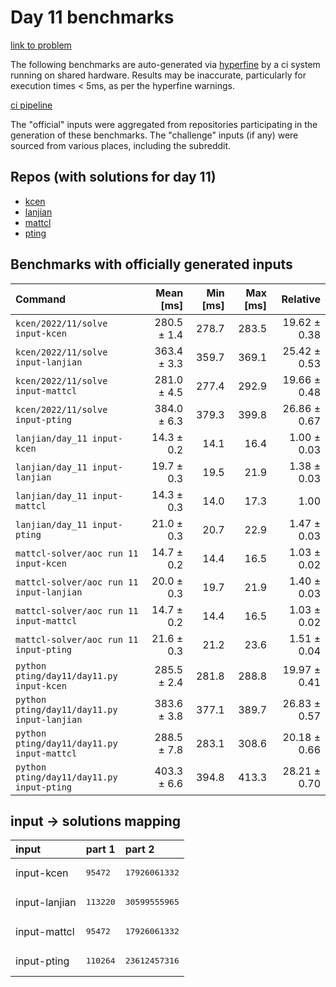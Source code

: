 # Day 11 benchmarks

[link to problem](http://adventofcode.com/2022/day/11)

The following benchmarks are auto-generated via [hyperfine](https://github.com/sharkdp/hyperfine) by a ci system running on shared hardware. Results may be inaccurate, particularly for execution times < 5ms, as per the hyperfine warnings.

[ci pipeline](http://ci.papercode.net:8080/teams/aoc2022/pipelines/aoc-compare-2022)

The "official" inputs were aggregated from repositories participating in the generation of these benchmarks. The "challenge" inputs (if any) were sourced from various places, including the subreddit.

## Repos (with solutions for day 11)


- [kcen](https://github.com/kcen/AdventOfCode)
- [lanjian](https://github.com/LanJian/aoc-2022)
- [mattcl](https://github.com/mattcl/aoc2022)
- [pting](https://github.com/pting/aoc2022)

## Benchmarks with officially generated inputs
| Command | Mean [ms] | Min [ms] | Max [ms] | Relative |
|:---|---:|---:|---:|---:|
| `kcen/2022/11/solve input-kcen` | 280.5 ± 1.4 | 278.7 | 283.5 | 19.62 ± 0.38 |
| `kcen/2022/11/solve input-lanjian` | 363.4 ± 3.3 | 359.7 | 369.1 | 25.42 ± 0.53 |
| `kcen/2022/11/solve input-mattcl` | 281.0 ± 4.5 | 277.4 | 292.9 | 19.66 ± 0.48 |
| `kcen/2022/11/solve input-pting` | 384.0 ± 6.3 | 379.3 | 399.8 | 26.86 ± 0.67 |
| `lanjian/day_11 input-kcen` | 14.3 ± 0.2 | 14.1 | 16.4 | 1.00 ± 0.03 |
| `lanjian/day_11 input-lanjian` | 19.7 ± 0.3 | 19.5 | 21.9 | 1.38 ± 0.03 |
| `lanjian/day_11 input-mattcl` | 14.3 ± 0.3 | 14.0 | 17.3 | 1.00 |
| `lanjian/day_11 input-pting` | 21.0 ± 0.3 | 20.7 | 22.9 | 1.47 ± 0.03 |
| `mattcl-solver/aoc run 11 input-kcen` | 14.7 ± 0.2 | 14.4 | 16.5 | 1.03 ± 0.02 |
| `mattcl-solver/aoc run 11 input-lanjian` | 20.0 ± 0.3 | 19.7 | 21.9 | 1.40 ± 0.03 |
| `mattcl-solver/aoc run 11 input-mattcl` | 14.7 ± 0.2 | 14.4 | 16.5 | 1.03 ± 0.02 |
| `mattcl-solver/aoc run 11 input-pting` | 21.6 ± 0.3 | 21.2 | 23.6 | 1.51 ± 0.04 |
| `python pting/day11/day11.py input-kcen` | 285.5 ± 2.4 | 281.8 | 288.8 | 19.97 ± 0.41 |
| `python pting/day11/day11.py input-lanjian` | 383.6 ± 3.8 | 377.1 | 389.7 | 26.83 ± 0.57 |
| `python pting/day11/day11.py input-mattcl` | 288.5 ± 7.8 | 283.1 | 308.6 | 20.18 ± 0.66 |
| `python pting/day11/day11.py input-pting` | 403.3 ± 6.6 | 394.8 | 413.3 | 28.21 ± 0.70 |

## input -> solutions mapping
|input|part 1|part 2|
|:---|:---|:---|
|input-kcen|<pre>95472</pre>|<pre>17926061332</pre>|
|input-lanjian|<pre>113220</pre>|<pre>30599555965</pre>|
|input-mattcl|<pre>95472</pre>|<pre>17926061332</pre>|
|input-pting|<pre>110264</pre>|<pre>23612457316</pre>|
